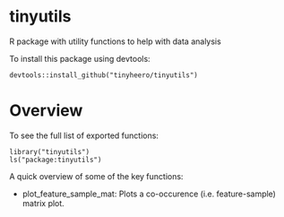 # tinyutils

R package with utility functions to help with data analysis

To install this package using devtools:

```{r}
devtools::install_github("tinyheero/tinyutils")
```

# Overview

To see the full list of exported functions:

```{r}
library("tinyutils")
ls("package:tinyutils")
```

A quick overview of some of the key functions:

* plot_feature_sample_mat: Plots a co-occurence (i.e. feature-sample) matrix plot.
